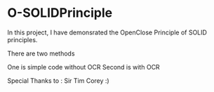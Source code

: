 # O-SOLIDPrinciple

In this project, I have demonsrated the OpenClose Principle of SOLID principles.

There are two methods

One is simple code without OCR
Second is with OCR

Special Thanks to : Sir Tim Corey :)
